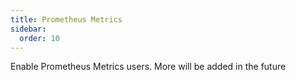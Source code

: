 ```yaml
---
title: Prometheus Metrics
sidebar:
  order: 10
---
```


Enable Prometheus Metrics users. More will be added in the future
